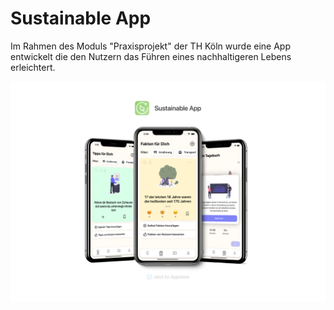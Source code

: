 # Sustainable App
Im Rahmen des Moduls "Praxisprojekt" der TH Köln wurde eine App entwickelt die den Nutzern das Führen eines nachhaltigeren Lebens erleichtert.

[<img src="https://github.com/bschmalb/praxisProjekt/blob/f68216449fa2a74c536724d7b6027d08eaee858f/designs/PreviewImage.png">](https://apps.apple.com/ie/app/sustainable-app/id1533057054)
